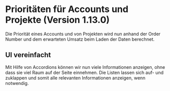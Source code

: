 # Prioritäten für Accounts und Projekte (Version 1.13.0)

Die Priorität eines Accounts und von Projekten wird nun anhand der Order Number und dem erwarteten Umsatz beim Laden der Daten berechnet.

## UI vereinfacht

Mit Hilfe von Accordions können wir nun viele Informationen anzeigen, ohne dass sie viel Raum auf der Seite einnehmen. Die Listen lassen sich auf- und zuklappen und somit alle relevanten Informationen anzeigen, wenn notwendig.
